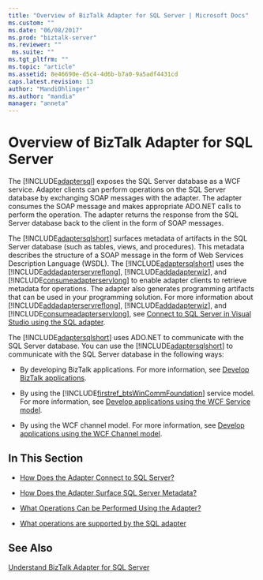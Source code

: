 ```yaml
---
title: "Overview of BizTalk Adapter for SQL Server | Microsoft Docs"
ms.custom: ""
ms.date: "06/08/2017"
ms.prod: "biztalk-server"
ms.reviewer: ""
 ms.suite: ""
ms.tgt_pltfrm: ""
ms.topic: "article"
ms.assetid: 8e46690e-d5c4-4d6b-b7a0-9a5adf4431cd
caps.latest.revision: 13
author: "MandiOhlinger"
ms.author: "mandia"
manager: "anneta"
---
```

# Overview of BizTalk Adapter for SQL Server
The [!INCLUDE[adaptersql](../../includes/adaptersql-md.md)] exposes the SQL Server database as a WCF service. Adapter clients can perform operations on the SQL Server database by exchanging SOAP messages with the adapter. The adapter consumes the SOAP message and makes appropriate ADO.NET calls to perform the operation. The adapter returns the response from the SQL Server database back to the client in the form of SOAP messages.  
  
 The [!INCLUDE[adaptersqlshort](../../includes/adaptersqlshort-md.md)] surfaces metadata of artifacts in the SQL Server database (such as tables, views, and procedures).  This metadata describes the structure of a SOAP message in the form of Web Services Description Language (WSDL). The [!INCLUDE[adaptersqlshort](../../includes/adaptersqlshort-md.md)] uses the [!INCLUDE[addadapterservreflong](../../includes/addadapterservreflong-md.md)], [!INCLUDE[addadapterwiz](../../includes/addadapterwiz-md.md)], and [!INCLUDE[consumeadapterservlong](../../includes/consumeadapterservlong-md.md)] to enable adapter clients to retrieve metadata for operations. The adapter also generates programming artifacts that can be used in your programming solution. For more information about [!INCLUDE[addadapterservreflong](../../includes/addadapterservreflong-md.md)], [!INCLUDE[addadapterwiz](../../includes/addadapterwiz-md.md)], and [!INCLUDE[consumeadapterservlong](../../includes/consumeadapterservlong-md.md)], see [Connect to SQL Server in Visual Studio using the SQL adapter](../../adapters-and-accelerators/adapter-sql/connect-to-sql-server-in-visual-studio-using-the-sql-adapter.md).  
  
 The [!INCLUDE[adaptersqlshort](../../includes/adaptersqlshort-md.md)] uses ADO.NET to communicate with the SQL Server database. You can use the [!INCLUDE[adaptersqlshort](../../includes/adaptersqlshort-md.md)] to communicate with the SQL Server database in the following ways:  
  
-   By developing BizTalk applications. For more information, see [Develop BizTalk applications](../../adapters-and-accelerators/adapter-sql/develop-biztalk-applications-using-the-sql-adapter.md).  
  
-   By using the [!INCLUDE[firstref_btsWinCommFoundation](../../includes/firstref-btswincommfoundation-md.md)] service model. For more information, see [Develop applications using the WCF Service model](../../adapters-and-accelerators/adapter-sql/develop-sql-applications-using-the-wcf-service-model.md).  
  
-   By using the WCF channel model. For more information, see [Develop applications using the WCF Channel model](../../adapters-and-accelerators/adapter-sql/develop-sql-applications-using-the-wcf-channel-model.md).  
  
## In This Section  
  
-   [How Does the Adapter Connect to SQL Server?](https://msdn.microsoft.com/library/dd788114.aspx) 
  
-   [How Does the Adapter Surface SQL Server Metadata?](https://msdn.microsoft.com/library/dd787941.aspx)  
  
-  [What Operations Can be Performed Using the Adapter?](https://msdn.microsoft.com/library/cc185219(v=bts.10).aspx)  
  
-   [What operations are supported by the SQL adapter](../../adapters-and-accelerators/adapter-sql/what-operations-are-supported-by-the-sql-adapter.md)  
  
## See Also  
 [Understand BizTalk Adapter for SQL Server](../../adapters-and-accelerators/adapter-sql/understand-biztalk-adapter-for-sql-server.md)